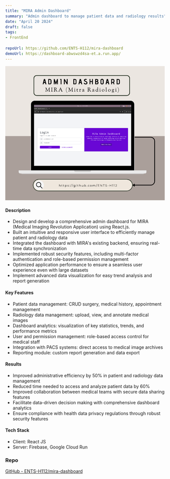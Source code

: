 ```yaml
---
title: "MIRA Admin Dashboard"
summary: "Admin dashboard to manage patient data and radiology results"
date: "April 20 2024"
draft: false
tags:
- FrontEnd

repoUrl: https://github.com/ENTS-H112/mira-dashboard
demoUrl: https://dashboard-abwswzd4sa-et.a.run.app/
---
```

![Admin Mira](<../../../assets/projects/adminmiramockup.png>)

#### Description

- Design and develop a comprehensive admin dashboard for MIRA (Medical Imaging Revolution Application) using React.js.
- Built an intuitive and responsive user interface to efficiently manage patient and radiology data
- Integrated the dashboard with MIRA's existing backend, ensuring real-time data synchronization
- Implemented robust security features, including multi-factor authentication and role-based permission management
- Optimized application performance to ensure a seamless user experience even with large datasets
- Implement advanced data visualization for easy trend analysis and report generation

#### Key Features

- Patient data management: CRUD surgery, medical history, appointment management
- Radiology data management: upload, view, and annotate medical images
- Dashboard analytics: visualization of key statistics, trends, and performance metrics
- User and permission management: role-based access control for medical staff
- Integration with PACS systems: direct access to medical image archives
- Reporting module: custom report generation and data export

#### Results

- Improved administrative efficiency by 50% in patient and radiology data management
- Reduced time needed to access and analyze patient data by 60%
- Improved collaboration between medical teams with secure data sharing features
- Facilitate data-driven decision making with comprehensive dashboard analytics
- Ensure compliance with health data privacy regulations through robust security features

#### Tech Stack

- Client: React JS
- Server: Firebase, Google Cloud Run

### Repo

[GitHub - ENTS-H112/mira-dashboard](https://github.com/ENTS-H112/mira-dashboard)
